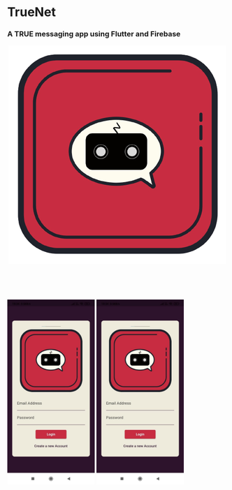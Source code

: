 # TrueNet

### A TRUE messaging app using Flutter and Firebase 


<p align="center">
  <img src="https://github.com/rokkam7784/true_net/blob/main/images/TrueNet-noBg.png" alt="TrueNet Logo" />
</p>


<br><br>
<br>

<p float="left">
 <img src="https://github.com/rokkam7784/true_net/blob/main/images/TrueNetSS/SignIn.jpeg" alt="SignIn" width="200"/>

<img src="https://github.com/rokkam7784/true_net/blob/main/images/TrueNetSS/SignIn.jpeg" alt="SignIn" width="200"/>

</p>
